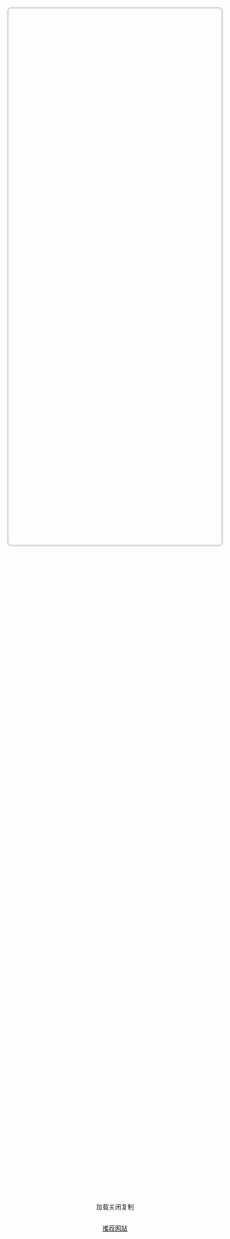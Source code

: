 <div class="context">
  <div class="top" ref="topRef"></div>
  <div class="bottom">
    <el-tabs v-model="tabModel" class="demo-tabs">
      <el-tab-pane label="html" name="html" />
      <el-tab-pane label="css" name="css" />
    </el-tabs>
    <div class="options">
      <pre v-html="hljs.highlightAuto(options[tabModel]).value"></pre>
    </div>
    <div class="set">
      <el-button type="primary" @click="onLoading">加载</el-button>
      <el-button type="danger" @click="onClose">关闭</el-button>
      <el-button type="success" @click="onReplication(options[tabModel])">复制</el-button>
    </div>
    <div class="foot">
      <a href="https://uiverse.io/loaders" target="_blank">推荐网站</a>
    </div>
  </div>
</div>

<script setup>
import { ref, reactive, onMounted, watch } from 'vue'
import { useRoute } from 'vue-router'
import 'element-plus/dist/index.css'
import hljs from 'highlight.js'
import 'highlight.js/styles/github.css'
import { ElButton, ElTabs, ElTabPane, ElMessage } from 'element-plus'
import { htmlList } from '../../../../utils/listData.ts'
let options = reactive({
  html: '',
  css: ''
})
let tabModel = ref('html')
let topRef = ref(null)
let webLoading = null
// 初始化基础数据
initData()
onMounted(() => {
  import('web-loading/src/loading').then((res) => {
    webLoading = res.default()
    onLoading()
  })
})
function onLoading() {
  if (webLoading.getLoadingId()) return
  webLoading.loading(topRef.value, fromOptions())
}
function onClose() {
  webLoading && webLoading.close()
}
function initData() {
  let route = useRoute()
  let model = route.query.model
  if (model) {
    let data = htmlList.find((h) => h.model === model)
    options.html = data.html
    options.css = data.css
  }
}
function onReplication(text) {
  let oInput = document.createElement('input')
  oInput.value = text
  document.body.appendChild(oInput)
  oInput.select() // 选择对象;
  document.execCommand('Copy') // 执行浏览器复制命令
  oInput.remove()
  ElMessage.success('复制成功!')
}
// 格式化操作options
function fromOptions() {
  // 处理css
  topRef.value.innerHTML = `<style>${options.css}</style >`
  return options
}
</script>
<style scoped>
.context {
  padding: 10px;
  margin-top: 18px;
}
.context .top {
  height: 30vh;
  border-radius: 10px;
  border: 4px gainsboro solid;
}
.context .bottom {
  display: flex;
  flex-direction: column;
  flex: 1;
  padding: 16px;
}
.bottom .options {
  height: 36vh;
  overflow: auto;
}
.bottom .set {
  margin-top: 12px;
  display: flex;
  align-items: center;
  justify-content: center;
}
.bottom .set .btn:nth-child(1) {
  margin-right: 10px;
}
.bottom .set .btn:nth-child(2) {
  margin-left: 10px;
}
.bottom .set .el-dropdown {
  margin-left: 10px;
}
.foot{
  text-align: center;
  margin-top: 28px;
}
::-webkit-scrollbar {
  width: 2px;
  height: 2px;
}
</style>
